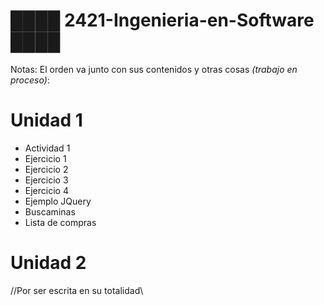 # ████ 2421-Ingenieria-en-Software ████

Notas:
El orden va junto con sus contenidos y otras cosas *(trabajo en proceso)*:
# Unidad 1
- Actividad 1
- Ejercicio 1
- Ejercicio 2
- Ejercicio 3
- Ejercicio 4
- Ejemplo JQuery
- Buscaminas
- Lista de compras

# Unidad 2
//Por ser escrita en su totalidad\\
